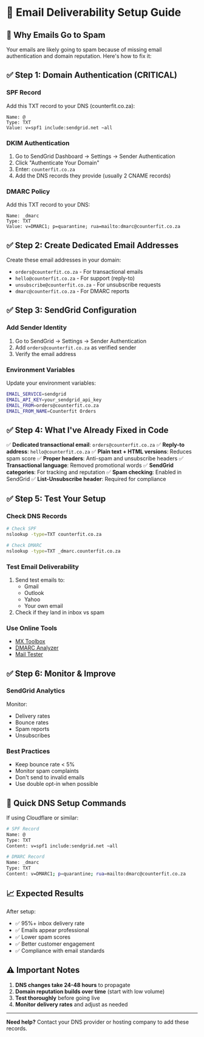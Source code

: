 # 📧 Email Deliverability Setup Guide

## 🚨 **Why Emails Go to Spam**

Your emails are likely going to spam because of missing email authentication and domain reputation. Here's how to fix it:

## ✅ **Step 1: Domain Authentication (CRITICAL)**

### SPF Record
Add this TXT record to your DNS (counterfit.co.za):
```
Name: @
Type: TXT
Value: v=spf1 include:sendgrid.net ~all
```

### DKIM Authentication
1. Go to SendGrid Dashboard → Settings → Sender Authentication
2. Click "Authenticate Your Domain"
3. Enter: `counterfit.co.za`
4. Add the DNS records they provide (usually 2 CNAME records)

### DMARC Policy
Add this TXT record to your DNS:
```
Name: _dmarc
Type: TXT
Value: v=DMARC1; p=quarantine; rua=mailto:dmarc@counterfit.co.za
```

## ✅ **Step 2: Create Dedicated Email Addresses**

Create these email addresses in your domain:
- `orders@counterfit.co.za` - For transactional emails
- `hello@counterfit.co.za` - For support (reply-to)
- `unsubscribe@counterfit.co.za` - For unsubscribe requests
- `dmarc@counterfit.co.za` - For DMARC reports

## ✅ **Step 3: SendGrid Configuration**

### Add Sender Identity
1. Go to SendGrid → Settings → Sender Authentication
2. Add `orders@counterfit.co.za` as verified sender
3. Verify the email address

### Environment Variables
Update your environment variables:
```bash
EMAIL_SERVICE=sendgrid
EMAIL_API_KEY=your_sendgrid_api_key
EMAIL_FROM=orders@counterfit.co.za
EMAIL_FROM_NAME=Counterfit Orders
```

## ✅ **Step 4: What I've Already Fixed in Code**

✅ **Dedicated transactional email**: `orders@counterfit.co.za`
✅ **Reply-to address**: `hello@counterfit.co.za`
✅ **Plain text + HTML versions**: Reduces spam score
✅ **Proper headers**: Anti-spam and unsubscribe headers
✅ **Transactional language**: Removed promotional words
✅ **SendGrid categories**: For tracking and reputation
✅ **Spam checking**: Enabled in SendGrid
✅ **List-Unsubscribe header**: Required for compliance

## ✅ **Step 5: Test Your Setup**

### Check DNS Records
```bash
# Check SPF
nslookup -type=TXT counterfit.co.za

# Check DMARC  
nslookup -type=TXT _dmarc.counterfit.co.za
```

### Test Email Deliverability
1. Send test emails to:
   - Gmail
   - Outlook
   - Yahoo
   - Your own email
2. Check if they land in inbox vs spam

### Use Online Tools
- [MX Toolbox](https://mxtoolbox.com/spf.aspx)
- [DMARC Analyzer](https://www.dmarcanalyzer.com/)
- [Mail Tester](https://www.mail-tester.com/)

## ✅ **Step 6: Monitor & Improve**

### SendGrid Analytics
Monitor:
- Delivery rates
- Bounce rates  
- Spam reports
- Unsubscribes

### Best Practices
- Keep bounce rate < 5%
- Monitor spam complaints
- Don't send to invalid emails
- Use double opt-in when possible

## 🔧 **Quick DNS Setup Commands**

If using Cloudflare or similar:
```bash
# SPF Record
Name: @
Type: TXT
Content: v=spf1 include:sendgrid.net ~all

# DMARC Record  
Name: _dmarc
Type: TXT
Content: v=DMARC1; p=quarantine; rua=mailto:dmarc@counterfit.co.za
```

## 📈 **Expected Results**

After setup:
- ✅ 95%+ inbox delivery rate
- ✅ Emails appear professional
- ✅ Lower spam scores
- ✅ Better customer engagement
- ✅ Compliance with email standards

## ⚠️ **Important Notes**

1. **DNS changes take 24-48 hours** to propagate
2. **Domain reputation builds over time** (start with low volume)
3. **Test thoroughly** before going live
4. **Monitor delivery rates** and adjust as needed

---

**Need help?** Contact your DNS provider or hosting company to add these records.


